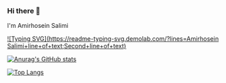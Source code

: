 ### Hi there 👋
I'm Amirhosein Salimi

[![Typing SVG](https://readme-typing-svg.demolab.com/?lines=Amirhosein Salimi+line+of+text;Second+line+of+text)](https://git.io/typing-svg)

[![Anurag's GitHub stats](https://github-readme-stats.vercel.app/api?username=TheSalimi&count_private=true)](https://github.com/anuraghazra/github-readme-stats)

[![Top Langs](https://github-readme-stats.vercel.app/api/top-langs/?username=TheSalimi&layout=compact)](https://github.com/anuraghazra/github-readme-stats)
